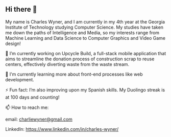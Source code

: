 ## Hi there 👋

My name is Charles Wyner, and I am currently in my 4th year at the Georgia Institute of Technology studying Computer Science. My studies have taken me down the paths of Intelligence and Media, so my interests range from Machine Learning and Data Science to Computer Graphics and Video Game design!

🔭 I’m currently working on Upcycle Build, a full-stack mobile application that aims to streamline the donation process of construction scrap to reuse centers, effectively diverting waste from the waste stream.

🌱 I'm currently learning more about front-end processes like web development.

⚡ Fun fact: I’m also improving upon my Spanish skills. My Duolingo streak is at 100 days and counting!

📫 How to reach me:

email: charliewyner@gmail.com

LinkedIn: https://www.linkedin.com/in/charles-wyner/

<!--
**cwyner/cwyner** is a ✨ _special_ ✨ repository because its `README.md` (this file) appears on your GitHub profile.

Here are some ideas to get you started:

- 🔭 I’m currently working on ...
- 🌱 I’m currently learning ...
- 👯 I’m looking to collaborate on ...
- 🤔 I’m looking for help with ...
- 💬 Ask me about ...
- 📫 How to reach me: ...
- 😄 Pronouns: ...
- ⚡ Fun fact: ...
-->
